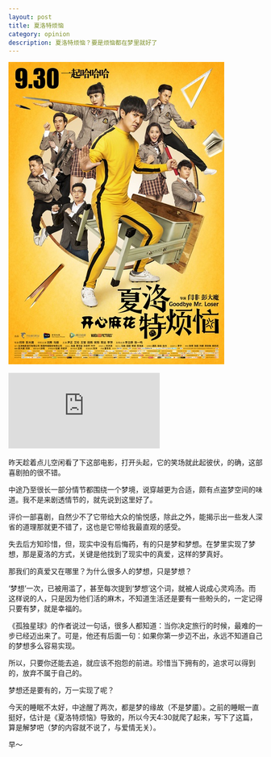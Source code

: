 ```yaml
---
layout: post
title: 夏洛特烦恼
category: opinion
description: 夏洛特烦恼？要是烦恼都在梦里就好了
---
```

![annoy Sherlock](/images/2015_10/annoy-xialuo.jpg)

<iframe frameborder="0" class="ifram-qqvideo" src="http://v.qq.com/iframe/player.html?vid=z00185howry&tiny=0&auto=0" allowfullscreen></iframe>

昨天趁着点儿空闲看了下这部电影，打开头起，它的笑场就此起彼伏，的确，这部喜剧拍的很不错。

中途乃至很长一部分情节都围绕一个梦境，说穿越更为合适，颇有点盗梦空间的味道。我不是来剧透情节的，就先说到这里好了。

评价一部喜剧，自然少不了它带给大众的愉悦感，除此之外，能揭示出一些发人深省的道理那就更不错了，这也是它带给我最直观的感受。

失去后方知珍惜，但，现实中没有后悔药，有的只是梦和梦想。在梦里实现了梦想，那是夏洛的方式，关键是他找到了现实中的真爱，这样的梦真好。

那我们的真爱又在哪里？为什么很多人的梦想，只是梦想？

‘梦想’一次，已被用滥了，甚至每次提到‘梦想’这个词，就被人说成心灵鸡汤。而这样说的人，只是因为他们活的麻木，不知道生活还是要有一些盼头的，一定记得只要有梦，就是幸福的。

《孤独星球》的作者说过一句话，很多人都知道：当你决定旅行的时候，最难的一步已经迈出来了。可是，他还有后面一句：如果你第一步迈不出，永远不知道自己的梦想多么容易实现。

所以，只要你还能去追，就应该不抱怨的前进。珍惜当下拥有的，追求可以得到的，放弃不属于自己的。

梦想还是要有的，万一实现了呢？


今天的睡眠不太好，中途醒了两次，都是梦的缘故（不是梦靥）。之前的睡眠一直挺好，估计是《夏洛特烦恼》导致的，所以今天4:30就爬了起来，写下了这篇，算是解梦吧（梦的内容就不说了，与爱情无关）。

早～
























































